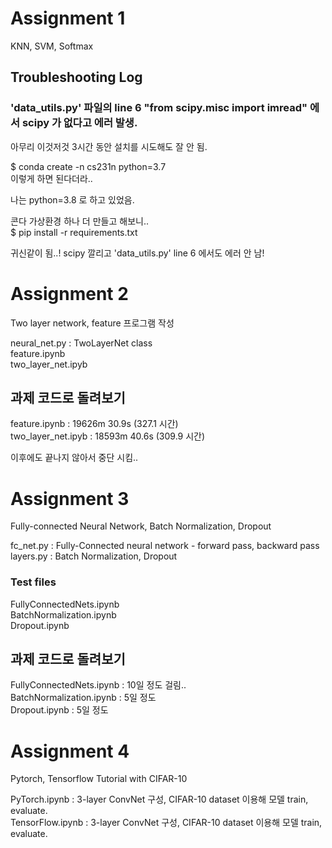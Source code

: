 # Assignment 1
  
KNN, SVM, Softmax  

## Troubleshooting Log

### 'data_utils.py' 파일의 line 6 "from scipy.misc import imread" 에서 scipy 가 없다고 에러 발생.

아무리 이것저것 3시간 동안 설치를 시도해도 잘 안 됨.  

$ conda create -n cs231n python=3.7  
이렇게 하면 된다더라..  


나는 python=3.8 로 하고 있었음.  

콘다 가상환경 하나 더 만들고 해보니..  
$ pip install -r requirements.txt  

귀신같이 됨..! scipy 깔리고 'data_utils.py' line 6 에서도 에러 안 남!  


# Assignment 2

Two layer network, feature 프로그램 작성  

neural_net.py : TwoLayerNet class  
feature.ipynb  
two_layer_net.ipyb  

## 과제 코드로 돌려보기

feature.ipynb : 19626m 30.9s (327.1 시간)  
two_layer_net.ipyb : 18593m 40.6s (309.9 시간)  

이후에도 끝나지 않아서 중단 시킴..


# Assignment 3

Fully-connected Neural Network, Batch Normalization, Dropout  

fc_net.py : Fully-Connected neural network - forward pass, backward pass  
layers.py : Batch Normalization, Dropout  

### Test files

FullyConnectedNets.ipynb  
BatchNormalization.ipynb  
Dropout.ipynb  

## 과제 코드로 돌려보기

FullyConnectedNets.ipynb : 10일 정도 걸림..  
BatchNormalization.ipynb : 5일 정도  
Dropout.ipynb            : 5일 정도  


# Assignment 4

Pytorch, Tensorflow Tutorial with CIFAR-10  

PyTorch.ipynb    : 3-layer ConvNet 구성, CIFAR-10 dataset 이용해 모델 train, evaluate.  
TensorFlow.ipynb : 3-layer ConvNet 구성, CIFAR-10 dataset 이용해 모델 train, evaluate.  

